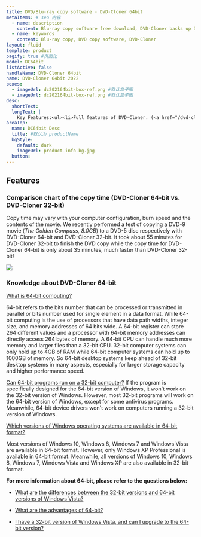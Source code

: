 ```yaml
---
title: DVD/Blu-ray copy software - DVD-Cloner 64bit
metaItems: # seo 内容
  - name: description
    content: Blu-ray copy software free download, DVD-Cloner backs up DVD/Blu-ray movies easily, perfect 1:1 DVD Copy
  - name: keywords
    content: Blu-ray copy, DVD copy software, DVD-Cloner
layout: fluid
template: product
pagify: true #页面化
model: DC64bit
listActive: false
handleName: DVD-Cloner 64bit
name: DVD-Cloner 64bit 2022
boxes:
  - imageUrl: dc202164bit-box-ref.png #默认盒子图
  - imageUrl: dc202164bit-box-ref.png #默认盒子图  
desc:
  shortText: 
  longText: |
    Key Features:<ul><li>Full features of DVD-Cloner. (<a href="/dvd-cloner/">Click here</a>&nbsp;to learn about all the features of DVD-Cloner.)</li><li>20% higher copy speed than DVD-Cloner.</li><li>Runs under Windows Vista 64-bit or later versions.</li></ul><strong>Note:</strong> With the registration code, you can register both DVD-Cloner and DVD-Cloner 64-bit.
areaTop:
  name: DC64bit Desc
  title: #默认为 productName
  bgStyle: 
    default: dark
    imageUrl: product-info-bg.jpg
  button: 
---
```



    

## Features

### Comparison chart of the copy time (DVD-Cloner 64-bit vs. DVD-Cloner 32-bit)

Copy time may vary with your computer configuration, burn speed and the contents of the movie. We recently performed a test of copying a DVD-9 movie (_The Golden Compass, 8.0GB_) to a DVD-5 disc respectively with DVD-Cloner 64-bit and DVD-Cloner 32-bit. It took about 55 minutes for DVD-Cloner 32-bit to finish the DVD copy while the copy time for DVD-Cloner 64-bit is only about 35 minutes, much faster than DVD-Cloner 32-bit!

![]({imageUrl}speed_table.gif)

### Knowledge about DVD-Cloner 64-bit

[What is 64-bit computing?]({kbUrl}what-is-64-bit-computing_346.html)

64-bit refers to the bits number that can be processed or transmitted in parallel or bits number used for single element in a data format. While 64-bit computing is the use of processors that have data path widths, integer size, and memory addresses of 64 bits wide. A 64-bit register can store 264 different values and a processor with 64-bit memory addresses can directly access 264 bytes of memory. A 64-bit CPU can handle much more memory and larger files than a 32-bit CPU. 32-bit computer systems can only hold up to 4GB of RAM while 64-bit computer systems can hold up to 1000GB of memory. So 64-bit desktop systems keep ahead of 32-bit desktop systems in many aspects, especially for larger storage capacity and higher performance speed.

[Can 64-bit programs run on a 32-bit computer?]({kbUrl}can-64-bit-programs-run-on-a-32-bit-computer_351.html)
If the program is specifically designed for the 64-bit version of Windows, it won't work on the 32-bit version of Windows. However, most 32-bit programs will work on the 64-bit version of Windows, except for some antivirus programs. Meanwhile, 64-bit device drivers won't work on computers running a 32-bit version of Windows.

[Which versions of Windows operating systems are available in 64-bit format?]({kbUrl}which-versions-of-windows-operating-systems-are-available-in-64-bit-format_347.html)

Most versions of Windows 10, Windows 8, Windows 7 and Windows Vista are available in 64-bit format. However, only Windows XP Professional is available in 64-bit format. Meanwhile, all versions of Windows 10, Windows 8, Windows 7, Windows Vista and Windows XP are also available in 32-bit format.

**For more information about 64-bit, please refer to the questions below:**

* [What are the differences between the 32-bit versions and 64-bit versions of Windows Vista?]({kbUrl}differences-between-the-32-bit-versions-and-64-bit-versions-of-windows-vista_345.html)

* [What are the advantages of 64-bit?]({kbUrl}about-uhd-copy-39.html)

* [I have a 32-bit version of Windows Vista, and can I upgrade to the 64-bit version?]({kbUrl}why-should-you-choose-a-plug-and-play-uhd-friendly-drive-instead-of-downgrading-firmware-diy_413.html)

